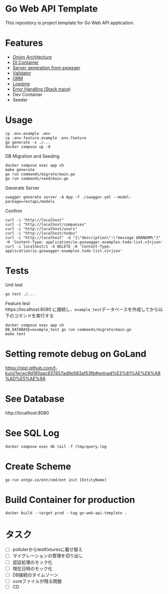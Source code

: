 # Go Web API Template

This repository is project template for Go Web API application.

# Features

* [Onion Architecture](https://jeffreypalermo.com/2008/07/the-onion-architecture-part-1/)
* [DI Container](https://github.com/uber-go/fx)
* [Server generation from swagger](https://github.com/go-swagger/go-swagger)
* [Validator](https://github.com/go-playground/validator)
* [ORM](https://github.com/ent/ent)
* [Logging](https://github.com/sirupsen/logrus)
* [Error Handling (Stack trace)](https://github.com/rotisserie/eris)
* Dev Container
* Seeder

# Usage

```
cp .env.example .env
cp .env.feature.example .env.feature
go generate -x ./...
docker compose up -d
```

DB Migration and Seeding

```
docker compose exec app sh
make generate
go run commands/migrate/main.go
go run commands/seed/main.go
```

Generate Server

```
swagger generate server -A App -f ./swagger.yml --model-package=restapi/models
```

Confirm

```
curl -i "http://localhost"
curl -i "http://localhost/companies"
curl -i "http://localhost/users"
curl -i "http://localhost/todos"
curl -i "http://localhost" -d "{\"description\":\"message $RANDOM\"}" -H 'Content-Type: application/io.goswagger.examples.todo-list.v1+json'
curl -i localhost/1 -X DELETE -H 'Content-Type: application/io.goswagger.examples.todo-list.v1+json'
```

# Tests

Unit test

```
go test ./...
```

Feature test  
https://localhost:8080 に接続し、`example_test`データベースを作成してから以下のコマンドを実行する

```
docker compose exec app sh
DB_DATABASE=example_test go run commands/migrate/main.go
make test
```

# Setting remote debug on GoLand

https://gist.github.com/t-kuni/1ecec9d185aac837457ad9e583af53fb#golnad%E3%81%AE%E8%A8%AD%E5%AE%9A

# See Database

http://localhost:8080

# See SQL Log

```
docker compose exec db tail -f /tmp/query.log
```

# Create Scheme

```
go run entgo.io/ent/cmd/ent init [EntityName]
```

# Build Container for production

```
docker build --target prod --tag go-web-api-template .
```

# タスク

- [ ] polluterからtestfixturesに載せ替え
- [ ] マイグレーションの管理を切り出し
- [ ] 認証処理のモック化
- [ ] 現在日時のモック化
- [ ] DB接続のタイムゾーン
- [ ] coreファイルが残る問題
- [ ] CD
